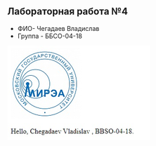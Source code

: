 ﻿## Лабораторная работа №4
- ФИО- Чегадаев Владислав
- Группа - ББСО-04-18

![Image alt](https://github.com/chegadaevvlad/O.S/blob/master/O.S-chegad/docker/Screenshot.jpg)
